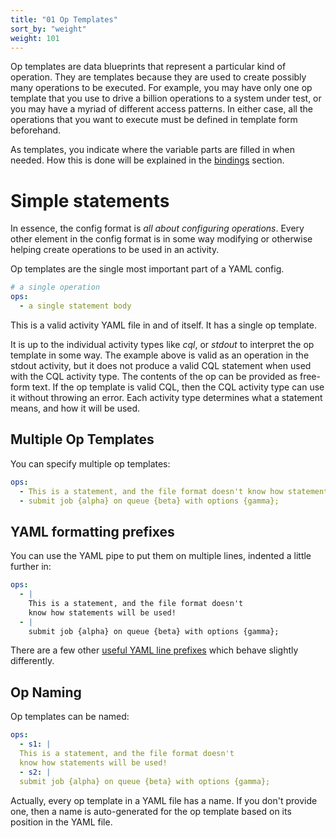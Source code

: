 ```yaml
---
title: "01 Op Templates"
sort_by: "weight"
weight: 101
---
```


Op templates are data blueprints that represent a particular kind of operation. They are 
templates because they are used to create possibly many operations to be executed. For example, 
you may have only one op template that you use to drive a billion operations to a system under 
test, or you may have a myriad of different access patterns. In either case, all the 
operations that you want to execute must be defined in template form beforehand.

As templates, you indicate where the variable parts are filled in when needed. How this is done 
will be explained in the [bindings](../03-data-bindings) section.

# Simple statements

In essence, the config format is *all about configuring operations*. Every other element in the
config format is in some way modifying or otherwise helping create operations to be used in an
activity.

Op templates are the single most important part of a YAML config.

```yaml
# a single operation
ops:
  - a single statement body
```

This is a valid activity YAML file in and of itself. It has a single op template.

It is up to the individual activity types like _cql_, or _stdout_ to interpret the op template in
some way. The example above is valid as an operation in the stdout activity, but it does not produce
a valid CQL statement when used with the CQL activity type. The contents of the op can be provided
as free-form text. If the op template is valid CQL, then the CQL activity type can use it without
throwing an error. Each activity type determines what a statement means, and how it will be used.

## Multiple Op Templates

You can specify multiple op templates:

```yaml
ops:
  - This is a statement, and the file format doesn't know how statements will be used!
  - submit job {alpha} on queue {beta} with options {gamma};
```

## YAML formatting prefixes

You can use the YAML pipe to put them on multiple lines, indented a little further in:

```yaml
ops:
  - |
    This is a statement, and the file format doesn't
    know how statements will be used!
  - |
    submit job {alpha} on queue {beta} with options {gamma};
```

There are a few other [useful YAML line prefixes](https://yaml.org/spec/1.2.2/#63-line-prefixes) 
which
behave slightly differently.

## Op Naming

Op templates can be named:

```yaml
ops:
  - s1: |
  This is a statement, and the file format doesn't
  know how statements will be used!
  - s2: |
  submit job {alpha} on queue {beta} with options {gamma};
```

Actually, every op template in a YAML file has a name. If you don't provide one, then a name is
auto-generated for the op template based on its position in the YAML file.
